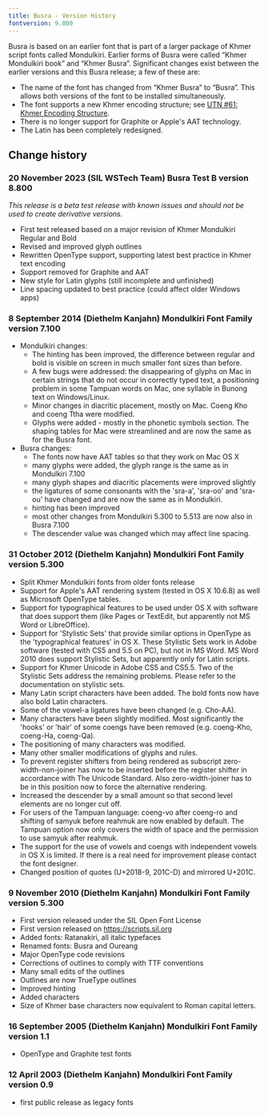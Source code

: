 ```yaml
---
title: Busra - Version History
fontversion: 9.000
---
```


Busra is based on an earlier font that is part of a larger package of Khmer script fonts called Mondulkiri. Earlier forms of Busra were called “Khmer Mondulkiri book” and “Khmer Busra”. Significant changes exist between the earlier versions and this Busra release; a few of these are:

- The name of the font has changed from “Khmer Busra” to “Busra”. This allows both versions of the font to be installed simultaneously.
- The font supports a new Khmer encoding structure; see [UTN #61: Khmer Encoding Structure]( https://www.unicode.org/notes/tn61-draft).
- There is no longer support for Graphite or Apple's AAT technology.
- The Latin has been completely redesigned.

## Change history

### 20 November 2023 (SIL WSTech Team) Busra Test B version 8.800
*This release is a beta test release with known issues and should not be used to create derivative versions.*
- First test released based on a major revision of Khmer Mondulkiri Regular and Bold
- Revised and improved glyph outlines
- Rewritten OpenType support, supporting latest best practice in Khmer text encoding
- Support removed for Graphite and AAT
- New style for Latin glyphs (still incomplete and unfinished)
- Line spacing updated to best practice (could affect older Windows apps)

### 8 September 2014 (Diethelm Kanjahn) Mondulkiri Font Family version 7.100
- Mondulkiri changes:
   - The hinting has been improved, the difference between regular and bold is visible on screen in much smaller font sizes than before. 
   - A few bugs were addressed: the disappearing of glyphs on Mac in certain strings that do not occur in correctly typed text, a positioning problem in some Tampuan words on Mac, one syllable in Bunong text on Windows/Linux. 
   - Minor changes in diacritic placement, mostly on Mac. Coeng Kho and coeng Ttha were modified. 
   - Glyphs were added - mostly in the phonetic symbols section. The shaping tables for Mac were streamlined and are now the same as for the Busra font.
- Busra changes:
   - The fonts now have AAT tables so that they work on Mac OS X 
   - many glyphs were added, the glyph range is the same as in Mondulkiri 7.100
   - many glyph shapes and diacritic placements were improved slightly
   - the ligatures of some consonants with the 'sra-a', 'sra-oo' and 'sra-ou' have changed and are now the same as in Mondulkiri.
   - hinting has been improved
   - most other changes from Mondulkiri 5.300 to 5.513 are now also in Busra 7.100
   - The descender value was changed which may affect line spacing.

### 31 October 2012 (Diethelm Kanjahn) Mondulkiri Font Family version 5.300
- Split Khmer Mondulkiri fonts from older fonts release
- Support for Apple's AAT rendering system (tested in OS X 10.6.8) as well as Microsoft OpenType tables.
- Support for typographical features to be used under OS X with software that does support them (like Pages or TextEdit, but apparently not MS Word or LibreOffice). 
- Support for 'Stylistic Sets' that provide similar options in OpenType as the 'typographical features' in OS X. These Stylistic Sets work in Adobe software (tested with CS5 and 5.5 on PC), but not in MS Word. MS Word 2010 does support Stylistic Sets, but apparently only for Latin scripts. 
- Support for Khmer Unicode in Adobe CS5 and CS5.5. Two of the Stylistic Sets address the remaining problems. Please refer to the documentation on stylistic sets.
- Many Latin script characters have been added. The bold fonts now have also bold Latin characters.
- Some of the vowel-a ligatures have been changed (e.g. Cho-AA).
- Many characters have been slightly modified. Most significantly the 'hooks' or 'hair' of some coengs have been removed (e.g. coeng-Kho, coeng-Ha, coeng-Qa).
- The positioning of many characters was modified.
- Many other smaller modifications of glyphs and rules.
- To prevent register shifters from being rendered as subscript zero-width-non-joiner has now to be inserted before the register shifter in accordance with The Unicode Standard. Also zero-width-joiner has to be in this position now to force the alternative rendering.
- Increased the descender by a small amount so that second level elements are no longer cut off.
- For users of the Tampuan language: coeng-vo after coeng-ro and shifting of samyuk before reahmuk are now enabled by default. The Tampuan option now only covers the width of space and the permission to use samyuk after reahmuk.
- The support for the use of vowels and coengs with independent vowels in OS X is limited. If there is a real need for improvement please contact the font designer.
- Changed position of quotes (U+2018-9, 201C-D) and mirrored U+201C. 

### 9 November 2010 (Diethelm Kanjahn) Mondulkiri Font Family version 5.300
- First version released under the SIL Open Font License
- First version released on https://scripts.sil.org
- Added fonts: Ratanakiri, all italic typefaces
- Renamed fonts: Busra and Oureang
- Major OpenType code revisions
- Corrections of outlines to comply with TTF conventions
- Many small edits of the outlines
- Outlines are now TrueType outlines
- Improved hinting
- Added characters
- Size of Khmer base characters now equivalent to Roman capital letters.

### 16 September 2005 (Diethelm Kanjahn) Mondulkiri Font Family version 1.1
- OpenType and Graphite test fonts

### 12 April 2003 (Diethelm Kanjahn) Mondulkiri Font Family version 0.9
- first public release as legacy fonts